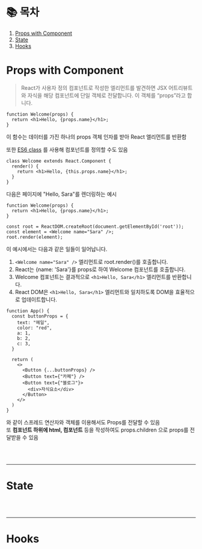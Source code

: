 # 📚 목차

1. [Props with Component](#props-with-component)
2. [State](#state)
3. [Hooks](#hooks)

# Props with Component

> React가 사용자 정의 컴포넌트로 작성한 엘리먼트를 발견하면 JSX 어트리뷰트와 자식을 해당 컴포넌트에 단일 객체로 전달합니다. 이 객체를 “props”라고 합니다.

```JS
function Welcome(props) {
  return <h1>Hello, {props.name}</h1>;
}
```
이 함수는 데이터를 가진 하나의 props 객체 인자를 받아 React 엘리먼트를 반환함

또한 [ES6 class](https://developer.mozilla.org/en-US/docs/Web/JavaScript/Reference/Classes) 를 사용해 컴포넌트를 정의할 수도 있음

```JS
class Welcome extends React.Component {
  render() {
    return <h1>Hello, {this.props.name}</h1>;
  }
}
```

다음은 페이지에 "Hello, Sara"를 렌더링하는 예시
```JS
function Welcome(props) {
  return <h1>Hello, {props.name}</h1>;
}

const root = ReactDOM.createRoot(document.getElementById('root'));
const element = <Welcome name="Sara" />;
root.render(element);
```

이 예시에서는 다음과 같은 일들이 일어납니다.

1. `<Welcome name="Sara" />` 엘리먼트로 root.render()를 호출합니다.
2. React는 {name: 'Sara'}를 props로 하여 Welcome 컴포넌트를 호출합니다.
3. Welcome 컴포넌트는 결과적으로 `<h1>Hello, Sara</h1>` 엘리먼트를 반환합니다.
4. React DOM은 `<h1>Hello, Sara</h1>` 엘리먼트와 일치하도록 DOM을 효율적으로 업데이트합니다.

```JS
function App() {
  const buttonProps = {
    text: "메일",
    color: "red",
    a: 1,
    b: 2,
    c: 3,
  }

  return (
    <>
      <Button {...buttonProps} />
      <Button text={"카페"} />
      <Button text={"블로그"}>
        <div>자식요소</div>
      </Button>
    </>
  )
}
```
와 같이 스프레드 연산자와 객체를 이용해서도 Props를 전달할 수 있음<br>
또 **컴포넌트 하위에 html, 컴포넌트** 등을 작성하여도 props.children 으로 props를 전달받을 수 있음

<br><br>

---

# State



<br><br>

---

# Hooks

